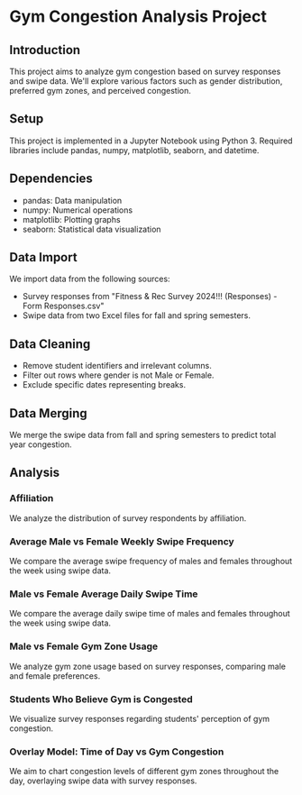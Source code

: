 # Gym Congestion Analysis Project

## Introduction
This project aims to analyze gym congestion based on survey responses and swipe data. We'll explore various factors such as gender distribution, preferred gym zones, and perceived congestion.

## Setup
This project is implemented in a Jupyter Notebook using Python 3. Required libraries include pandas, numpy, matplotlib, seaborn, and datetime.

## Dependencies
 - pandas: Data manipulation
 - numpy: Numerical operations
 - matplotlib: Plotting graphs
 - seaborn: Statistical data visualization

## Data Import
We import data from the following sources:
- Survey responses from "Fitness & Rec Survey 2024!!! (Responses) - Form Responses.csv"
- Swipe data from two Excel files for fall and spring semesters.

## Data Cleaning
- Remove student identifiers and irrelevant columns.
- Filter out rows where gender is not Male or Female.
- Exclude specific dates representing breaks.

## Data Merging
We merge the swipe data from fall and spring semesters to predict total year congestion.

## Analysis
### Affiliation
We analyze the distribution of survey respondents by affiliation.

### Average Male vs Female Weekly Swipe Frequency
We compare the average swipe frequency of males and females throughout the week using swipe data.

### Male vs Female Average Daily Swipe Time
We compare the average daily swipe time of males and females throughout the week using swipe data.

### Male vs Female Gym Zone Usage
We analyze gym zone usage based on survey responses, comparing male and female preferences.

### Students Who Believe Gym is Congested
We visualize survey responses regarding students' perception of gym congestion.

### Overlay Model: Time of Day vs Gym Congestion
We aim to chart congestion levels of different gym zones throughout the day, overlaying swipe data with survey responses.
